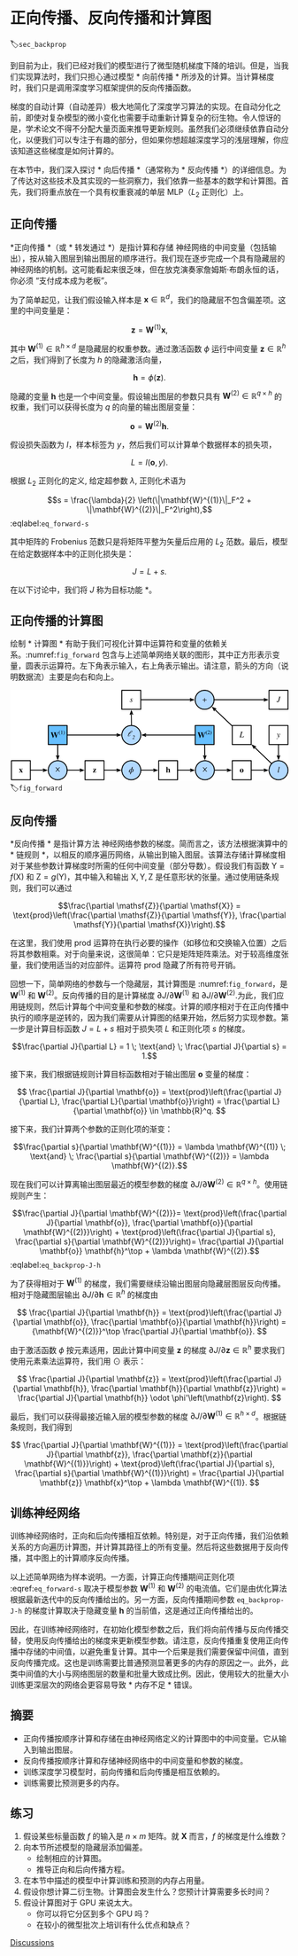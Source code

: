 # 正向传播、反向传播和计算图
:label:`sec_backprop`

到目前为止，我们已经对我们的模型进行了微型随机梯度下降的培训。但是，当我们实现算法时，我们只担心通过模型 * 向前传播 * 所涉及的计算。当计算梯度时，我们只是调用深度学习框架提供的反向传播函数。

梯度的自动计算（自动差异）极大地简化了深度学习算法的实现。在自动分化之前，即使对复杂模型的微小变化也需要手动重新计算复杂的衍生物。令人惊讶的是，学术论文不得不分配大量页面来推导更新规则。虽然我们必须继续依靠自动分化，以便我们可以专注于有趣的部分，但如果你想超越深度学习的浅层理解，你应该知道这些梯度是如何计算的。

在本节中，我们深入探讨 * 向后传播 *（通常称为 * 反向传播 *）的详细信息。为了传达对这些技术及其实现的一些洞察力，我们依靠一些基本的数学和计算图。首先，我们将重点放在一个具有权重衰减的单层 MLP（$L_2$ 正则化）上。

## 正向传播

*正向传播 *（或 * 转发通过 *）是指计算和存储
神经网络的中间变量（包括输出），按从输入图层到输出图层的顺序进行。我们现在逐步完成一个具有隐藏层的神经网络的机制。这可能看起来很乏味，但在放克演奏家詹姆斯·布朗永恒的话，你必须 “支付成本成为老板”。

为了简单起见，让我们假设输入样本是 $\mathbf{x}\in \mathbb{R}^d$，我们的隐藏层不包含偏差项。这里的中间变量是：

$$\mathbf{z}= \mathbf{W}^{(1)} \mathbf{x},$$

其中 $\mathbf{W}^{(1)} \in \mathbb{R}^{h \times d}$ 是隐藏层的权重参数。通过激活函数 $\phi$ 运行中间变量 $\mathbf{z}\in \mathbb{R}^h$ 之后，我们得到了长度为 $h$ 的隐藏激活向量，

$$\mathbf{h}= \phi (\mathbf{z}).$$

隐藏的变量 $\mathbf{h}$ 也是一个中间变量。假设输出图层的参数只具有 $\mathbf{W}^{(2)} \in \mathbb{R}^{q \times h}$ 的权重，我们可以获得长度为 $q$ 的向量的输出图层变量：

$$\mathbf{o}= \mathbf{W}^{(2)} \mathbf{h}.$$

假设损失函数为 $l$，样本标签为 $y$，然后我们可以计算单个数据样本的损失项，

$$L = l(\mathbf{o}, y).$$

根据 $L_2$ 正则化的定义, 给定超参数 $\lambda$, 正则化术语为

$$s = \frac{\lambda}{2} \left(\|\mathbf{W}^{(1)}\|_F^2 + \|\mathbf{W}^{(2)}\|_F^2\right),$$
:eqlabel:`eq_forward-s`

其中矩阵的 Frobenius 范数只是将矩阵平整为矢量后应用的 $L_2$ 范数。最后，模型在给定数据样本中的正则化损失是：

$$J = L + s.$$

在以下讨论中，我们将 $J$ 称为目标功能 *。

## 正向传播的计算图

绘制 * 计算图 * 有助于我们可视化计算中运算符和变量的依赖关系。:numref:`fig_forward` 包含与上述简单网络关联的图形，其中正方形表示变量，圆表示运算符。左下角表示输入，右上角表示输出。请注意，箭头的方向（说明数据流）主要是向右和向上。

![Computational graph of forward propagation.](../img/forward.svg)
:label:`fig_forward`

## 反向传播

*反向传播 * 是指计算方法
神经网络参数的梯度。简而言之，该方法根据演算中的 * 链规则 *，以相反的顺序遍历网络，从输出到输入图层。该算法存储计算梯度相对于某些参数计算梯度时所需的任何中间变量（部分导数）。假设我们有函数 $\mathsf{Y}=f(\mathsf{X})$ 和 $\mathsf{Z}=g(\mathsf{Y})$，其中输入和输出 $\mathsf{X}, \mathsf{Y}, \mathsf{Z}$ 是任意形状的张量。通过使用链条规则，我们可以通过

$$\frac{\partial \mathsf{Z}}{\partial \mathsf{X}} = \text{prod}\left(\frac{\partial \mathsf{Z}}{\partial \mathsf{Y}}, \frac{\partial \mathsf{Y}}{\partial \mathsf{X}}\right).$$

在这里，我们使用 $\text{prod}$ 运算符在执行必要的操作（如移位和交换输入位置）之后将其参数相乘。对于向量来说，这很简单：它只是矩阵矩阵乘法。对于较高维度张量，我们使用适当的对应部件。运算符 $\text{prod}$ 隐藏了所有符号开销。

回想一下，简单网络的参数与一个隐藏层，其计算图是 :numref:`fig_forward`，是 $\mathbf{W}^{(1)}$ 和 $\mathbf{W}^{(2)}$。反向传播的目的是计算梯度 $\partial J/\partial \mathbf{W}^{(1)}$ 和 $\partial J/\partial \mathbf{W}^{(2)}$.为此，我们应用链规则，然后计算每个中间变量和参数的梯度。计算的顺序相对于在正向传播中执行的顺序是逆转的，因为我们需要从计算图的结果开始，然后努力实现参数。第一步是计算目标函数 $J=L+s$ 相对于损失项 $L$ 和正则化项 $s$ 的梯度。

$$\frac{\partial J}{\partial L} = 1 \; \text{and} \; \frac{\partial J}{\partial s} = 1.$$

接下来，我们根据链规则计算目标函数相对于输出图层 $\mathbf{o}$ 变量的梯度：

$$
\frac{\partial J}{\partial \mathbf{o}}
= \text{prod}\left(\frac{\partial J}{\partial L}, \frac{\partial L}{\partial \mathbf{o}}\right)
= \frac{\partial L}{\partial \mathbf{o}}
\in \mathbb{R}^q.
$$

接下来，我们计算两个参数的正则化项的渐变：

$$\frac{\partial s}{\partial \mathbf{W}^{(1)}} = \lambda \mathbf{W}^{(1)}
\; \text{and} \;
\frac{\partial s}{\partial \mathbf{W}^{(2)}} = \lambda \mathbf{W}^{(2)}.$$

现在我们可以计算离输出图层最近的模型参数的梯度 $\partial J/\partial \mathbf{W}^{(2)} \in \mathbb{R}^{q \times h}$。使用链规则产生：

$$\frac{\partial J}{\partial \mathbf{W}^{(2)}}= \text{prod}\left(\frac{\partial J}{\partial \mathbf{o}}, \frac{\partial \mathbf{o}}{\partial \mathbf{W}^{(2)}}\right) + \text{prod}\left(\frac{\partial J}{\partial s}, \frac{\partial s}{\partial \mathbf{W}^{(2)}}\right)= \frac{\partial J}{\partial \mathbf{o}} \mathbf{h}^\top + \lambda \mathbf{W}^{(2)}.$$
:eqlabel:`eq_backprop-J-h`

为了获得相对于 $\mathbf{W}^{(1)}$ 的梯度，我们需要继续沿输出图层向隐藏层图层反向传播。相对于隐藏图层输出 $\partial J/\partial \mathbf{h} \in \mathbb{R}^h$ 的梯度由

$$
\frac{\partial J}{\partial \mathbf{h}}
= \text{prod}\left(\frac{\partial J}{\partial \mathbf{o}}, \frac{\partial \mathbf{o}}{\partial \mathbf{h}}\right)
= {\mathbf{W}^{(2)}}^\top \frac{\partial J}{\partial \mathbf{o}}.
$$

由于激活函数 $\phi$ 按元素适用，因此计算中间变量 $\mathbf{z}$ 的梯度 $\partial J/\partial \mathbf{z} \in \mathbb{R}^h$ 要求我们使用元素乘法运算符，我们用 $\odot$ 表示：

$$
\frac{\partial J}{\partial \mathbf{z}}
= \text{prod}\left(\frac{\partial J}{\partial \mathbf{h}}, \frac{\partial \mathbf{h}}{\partial \mathbf{z}}\right)
= \frac{\partial J}{\partial \mathbf{h}} \odot \phi'\left(\mathbf{z}\right).
$$

最后，我们可以获得最接近输入层的模型参数的梯度 $\partial J/\partial \mathbf{W}^{(1)} \in \mathbb{R}^{h \times d}$。根据链条规则，我们得到

$$
\frac{\partial J}{\partial \mathbf{W}^{(1)}}
= \text{prod}\left(\frac{\partial J}{\partial \mathbf{z}}, \frac{\partial \mathbf{z}}{\partial \mathbf{W}^{(1)}}\right) + \text{prod}\left(\frac{\partial J}{\partial s}, \frac{\partial s}{\partial \mathbf{W}^{(1)}}\right)
= \frac{\partial J}{\partial \mathbf{z}} \mathbf{x}^\top + \lambda \mathbf{W}^{(1)}.
$$

## 训练神经网络

训练神经网络时，正向和后向传播相互依赖。特别是，对于正向传播，我们沿依赖关系的方向遍历计算图，并计算其路径上的所有变量。然后将这些数据用于反向传播，其中图上的计算顺序反向传播。

以上述简单网络为样本说明。一方面，计算正向传播期间正则化项 :eqref:`eq_forward-s` 取决于模型参数 $\mathbf{W}^{(1)}$ 和 $\mathbf{W}^{(2)}$ 的电流值。它们是由优化算法根据最新迭代中的反向传播给出的。另一方面，反向传播期间参数 `eq_backprop-J-h` 的梯度计算取决于隐藏变量 $\mathbf{h}$ 的当前值，这是通过正向传播给出的。

因此，在训练神经网络时，在初始化模型参数之后，我们将向前传播与反向传播交替，使用反向传播给出的梯度来更新模型参数。请注意，反向传播重复使用正向传播中存储的中间值，以避免重复计算。其中一个后果是我们需要保留中间值，直到反向传播完成。这也是训练需要比普通预测显著更多的内存的原因之一。此外，此类中间值的大小与网络图层的数量和批量大致成比例。因此，使用较大的批量大小训练更深层次的网络会更容易导致 * 内存不足 * 错误。

## 摘要

* 正向传播按顺序计算和存储在由神经网络定义的计算图中的中间变量。它从输入到输出图层。
* 反向传播按顺序计算和存储神经网络中的中间变量和参数的梯度。
* 训练深度学习模型时，前向传播和后向传播是相互依赖的。
* 训练需要比预测更多的内存。

## 练习

1. 假设某些标量函数 $f$ 的输入是 $n \times m$ 矩阵。就 $\mathbf{X}$ 而言，$f$ 的梯度是什么维数？
1. 向本节所述模型的隐藏层添加偏差。
    * 绘制相应的计算图。
    * 推导正向和后向传播方程。
1. 在本节中描述的模型中计算训练和预测的内存占用量。
1. 假设你想计算二衍生物。计算图会发生什么？您预计计算需要多长时间？
1. 假设计算图对于 GPU 来说太大。
    * 你可以将它分区到多个 GPU 吗？
    * 在较小的微型批次上培训有什么优点和缺点？

[Discussions](https://discuss.d2l.ai/t/102)

